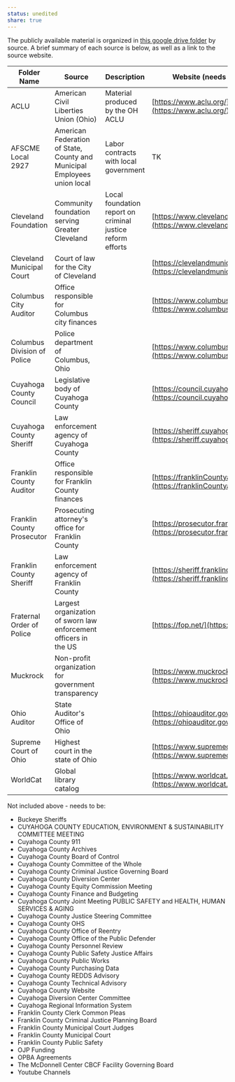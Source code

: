 ```yaml
---
status: unedited
share: true
---
```


The publicly available material is organized in [this google drive folder](https://drive.google.com/drive/folders/13KWnOULxPR8xvICn5ZImIFrmARrUPYhc?usp=sharing) by source. A brief summary of each source is below, as well as a link to the source website.

| Folder Name                 | Source                                                                   | Description                                                | Website (needs to be verified)                                                           |
| --------------------------- | ------------------------------------------------------------------------ | ---------------------------------------------------------- | ---------------------------------------------------------------------------------------- |
| ACLU                        | American Civil Liberties Union (Ohio)                                    | Material produced by the OH ACLU                           | [https://www.aclu.org/](https://www.aclu.org/)                                           |
| AFSCME Local 2927           | American Federation of State, County and Municipal Employees union local | Labor contracts with local government                      | TK                                                                                       |
| Cleveland Foundation        | Community foundation serving Greater Cleveland                           | Local foundation report on criminal justice reform efforts | [https://www.clevelandfoundation.org/](https://www.clevelandfoundation.org/)             |
| Cleveland Municipal Court   | Court of law for the City of Cleveland                                   |                                                            | [https://clevelandmunicipalcourt.org/](https://clevelandmunicipalcourt.org/)             |
| Columbus City Auditor       | Office responsible for Columbus city finances                            |                                                            | [https://www.columbus.gov/auditor/](https://www.columbus.gov/auditor/)                   |
| Columbus Division of Police | Police department of Columbus, Ohio                                      |                                                            | [https://www.columbus.gov/police/](https://www.columbus.gov/police/)                     |
| Cuyahoga County Council     | Legislative body of Cuyahoga County                                      |                                                            | [https://council.cuyahogacounty.us/](https://council.cuyahogacounty.us/)                 |
| Cuyahoga County Sheriff     | Law enforcement agency of Cuyahoga County                                |                                                            | [https://sheriff.cuyahogacounty.us/](https://sheriff.cuyahogacounty.us/)                 |
| Franklin County Auditor     | Office responsible for Franklin County finances                          |                                                            | [https://franklinCountyauditor.com/](https://franklinCountyauditor.com/)                 |
| Franklin County Prosecutor  | Prosecuting attorney's office for Franklin County                        |                                                            | [https://prosecutor.franklincountyohio.gov/](https://prosecutor.franklincountyohio.gov/) |
| Franklin County Sheriff     | Law enforcement agency of Franklin County                                |                                                            | [https://sheriff.franklincountyohio.gov/](https://sheriff.franklincountyohio.gov/)       |
| Fraternal Order of Police   | Largest organization of sworn law enforcement officers in the US         |                                                            | [https://fop.net/](https://fop.net/)                                                     |
| Muckrock                    | Non-profit organization for government transparency                      |                                                            | [https://www.muckrock.com/](https://www.muckrock.com/)                                   |
| Ohio Auditor                | State Auditor's Office of Ohio                                           |                                                            | [https://ohioauditor.gov/](https://ohioauditor.gov/)                                     |
| Supreme Court of Ohio       | Highest court in the state of Ohio                                       |                                                            | [https://www.supremecourt.ohio.gov/](https://www.supremecourt.ohio.gov/)                 |
| WorldCat                    | Global library catalog                                                   |                                                            | [https://www.worldcat.org/](https://www.worldcat.org/)                                   |


Not included above - needs to be:

- Buckeye Sheriffs
- CUYAHOGA COUNTY EDUCATION, ENVIRONMENT & SUSTAINABILITY COMMITTEE MEETING
- Cuyahoga County 911
- Cuyahoga County Archives
- Cuyahoga County Board of Control
- Cuyahoga County Committee of the Whole
- Cuyahoga County Criminal Justice Governing Board
- Cuyahoga County Diversion Center
- Cuyahoga County Equity Commission Meeting
- Cuyahoga County Finance and Budgeting
- Cuyahoga County Joint Meeting PUBLIC SAFETY and HEALTH, HUMAN SERVICES & AGING
- Cuyahoga County Justice Steering Committee
- Cuyahoga County OHS
- Cuyahoga County Office of Reentry
- Cuyahoga County Office of the Public Defender
- Cuyahoga County Personnel Review
- Cuyahoga County Public Safety Justice Affairs
- Cuyahoga County Public Works
- Cuyahoga County Purchasing Data
- Cuyahoga County REDDS Advisory
- Cuyahoga County Technical Advisory
- Cuyahoga County Website
- Cuyahoga Diversion Center Committee
- Cuyahoga Regional Information System
- Franklin County Clerk Common Pleas
- Franklin County Criminal Justice Planning Board
- Franklin County Municipal Court Judges
- Franklin County Municipal Court
- Franklin County Public Safety
- OJP Funding
- OPBA Agreements
- The McDonnell Center CBCF Facility Governing Board
- Youtube Channels